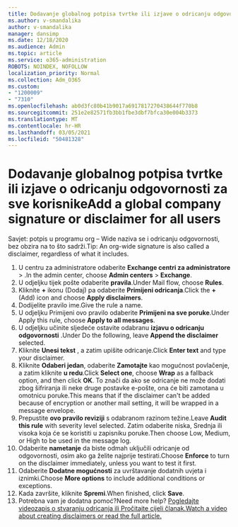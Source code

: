 ```yaml
---
title: Dodavanje globalnog potpisa tvrtke ili izjave o odricanju odgovornosti za sve korisnike
ms.author: v-smandalika
author: v-smandalika
manager: dansimp
ms.date: 12/18/2020
ms.audience: Admin
ms.topic: article
ms.service: o365-administration
ROBOTS: NOINDEX, NOFOLLOW
localization_priority: Normal
ms.collection: Adm_O365
ms.custom:
- "1200009"
- "7310"
ms.openlocfilehash: ab0d3fc80b41b9017a6917817270438644f770b8
ms.sourcegitcommit: 251e2e82571fb3bb1fbe3dbf7bfca30e004b3373
ms.translationtype: MT
ms.contentlocale: hr-HR
ms.lasthandoff: 03/05/2021
ms.locfileid: "50481328"
---
```

# <a name="add-a-global-company-signature-or-disclaimer-for-all-users"></a><span data-ttu-id="ee6ad-102">Dodavanje globalnog potpisa tvrtke ili izjave o odricanju odgovornosti za sve korisnike</span><span class="sxs-lookup"><span data-stu-id="ee6ad-102">Add a global company signature or disclaimer for all users</span></span>

<span data-ttu-id="ee6ad-103">Savjet: potpis u programu org – Wide naziva se i odricanju odgovornosti, bez obzira na to što sadrži.</span><span class="sxs-lookup"><span data-stu-id="ee6ad-103">Tip: An org-wide signature is also called a disclaimer, regardless of what it includes.</span></span>

1. <span data-ttu-id="ee6ad-104">U centru za administratore odaberite **Exchange centri za administratore**  >  .</span><span class="sxs-lookup"><span data-stu-id="ee6ad-104">In the admin center, choose **Admin centers** > **Exchange**.</span></span>
2. <span data-ttu-id="ee6ad-105">U odjeljku tijek pošte odaberite **pravila**.</span><span class="sxs-lookup"><span data-stu-id="ee6ad-105">Under Mail flow, choose **Rules**.</span></span>
3. <span data-ttu-id="ee6ad-106">Kliknite **+** ikonu (Dodaj) pa odaberite **Primijeni odricanja**.</span><span class="sxs-lookup"><span data-stu-id="ee6ad-106">Click the **+** (Add) icon and choose **Apply disclaimers**.</span></span>
4. <span data-ttu-id="ee6ad-107">Dodijelite pravilo ime.</span><span class="sxs-lookup"><span data-stu-id="ee6ad-107">Give the rule a name.</span></span>
5. <span data-ttu-id="ee6ad-108">U odjeljku Primijeni ovo pravilo odaberite **Primijeni na sve poruke**.</span><span class="sxs-lookup"><span data-stu-id="ee6ad-108">Under Apply this rule, choose **Apply to all messages**.</span></span>
6. <span data-ttu-id="ee6ad-109">U odjeljku učinite sljedeće ostavite odabranu **izjavu o odricanju odgovornosti** .</span><span class="sxs-lookup"><span data-stu-id="ee6ad-109">Under Do the following, leave **Append the disclaimer** selected.</span></span>
7. <span data-ttu-id="ee6ad-110">Kliknite **Unesi tekst** , a zatim upišite odricanje.</span><span class="sxs-lookup"><span data-stu-id="ee6ad-110">Click **Enter text** and type your disclaimer.</span></span>
8. <span data-ttu-id="ee6ad-111">Kliknite **Odaberi jedan**, odaberite **Zamotajte** kao mogućnost povlačenje, a zatim kliknite **u redu**.</span><span class="sxs-lookup"><span data-stu-id="ee6ad-111">Click **Select one**, choose **Wrap** as a fallback option, and then click **OK**.</span></span> <span data-ttu-id="ee6ad-112">To znači da ako se odricanje ne može dodati zbog šifriranja ili neke druge postavke e-pošte, ona će biti zamotana u omotnicu poruke.</span><span class="sxs-lookup"><span data-stu-id="ee6ad-112">This means that if the disclaimer can't be added because of encryption or another mail setting, it will be wrapped in a message envelope.</span></span>
9. <span data-ttu-id="ee6ad-113">Prepustite **ovo pravilo reviziji** s odabranom razinom težine.</span><span class="sxs-lookup"><span data-stu-id="ee6ad-113">Leave **Audit this rule** with severity level selected.</span></span> <span data-ttu-id="ee6ad-114">Zatim odaberite niska, Srednja ili visoka koja će se koristiti u zapisniku poruke.</span><span class="sxs-lookup"><span data-stu-id="ee6ad-114">Then choose Low, Medium, or High to be used in the message log.</span></span>
10. <span data-ttu-id="ee6ad-115">Odaberite **nametanje** da biste odmah uključili odricanje od odgovornosti, osim ako ga želite najprije testirati.</span><span class="sxs-lookup"><span data-stu-id="ee6ad-115">Choose **Enforce** to turn on the disclaimer immediately, unless you want to test it first.</span></span>
11. <span data-ttu-id="ee6ad-116">Odaberite **Dodatne mogućnosti** za uvrštavanje dodatnih uvjeta i iznimki.</span><span class="sxs-lookup"><span data-stu-id="ee6ad-116">Choose **More options** to include additional conditions or exceptions.</span></span>
12. <span data-ttu-id="ee6ad-117">Kada završite, kliknite **Spremi**.</span><span class="sxs-lookup"><span data-stu-id="ee6ad-117">When finished, click **Save**.</span></span>
13. <span data-ttu-id="ee6ad-118">Potrebna vam je dodatna pomoć?</span><span class="sxs-lookup"><span data-stu-id="ee6ad-118">Need more help?</span></span> [<span data-ttu-id="ee6ad-119">Pogledajte videozapis o stvaranju odricanja ili Pročitajte cijeli članak.</span><span class="sxs-lookup"><span data-stu-id="ee6ad-119">Watch a video about creating disclaimers or read the full article.</span></span>](https://support.office.com/article/2d75860f-c527-4352-a7f6-73eba54c0c72?wt.mc_id=Chat_GlobalSignature)